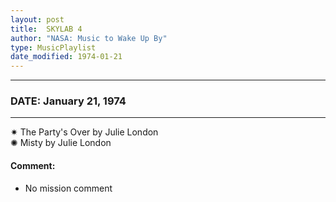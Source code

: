 ```yaml
---
layout: post
title:  SKYLAB 4
author: "NASA: Music to Wake Up By"
type: MusicPlaylist
date_modified: 1974-01-21
---
```


----
### DATE: January 21, 1974
----
✷ The Party's Over by Julie London  &nbsp;<br />✺ Misty by Julie London

#### Comment:
* No mission comment
